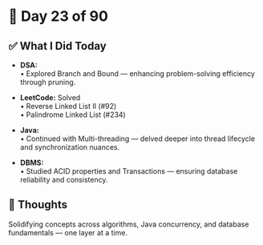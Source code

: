 # 📅 Day 23 of 90

## ✅ What I Did Today
- **DSA:**  
  • Explored Branch and Bound — enhancing problem-solving efficiency through pruning.

- **LeetCode:** Solved  
  • Reverse Linked List II (#92)  
  • Palindrome Linked List (#234)

- **Java:**  
  • Continued with Multi-threading — delved deeper into thread lifecycle and synchronization nuances.

- **DBMS:**  
  • Studied ACID properties and Transactions — ensuring database reliability and consistency.

## 💭 Thoughts
Solidifying concepts across algorithms, Java concurrency, and database fundamentals — one layer at a time.
